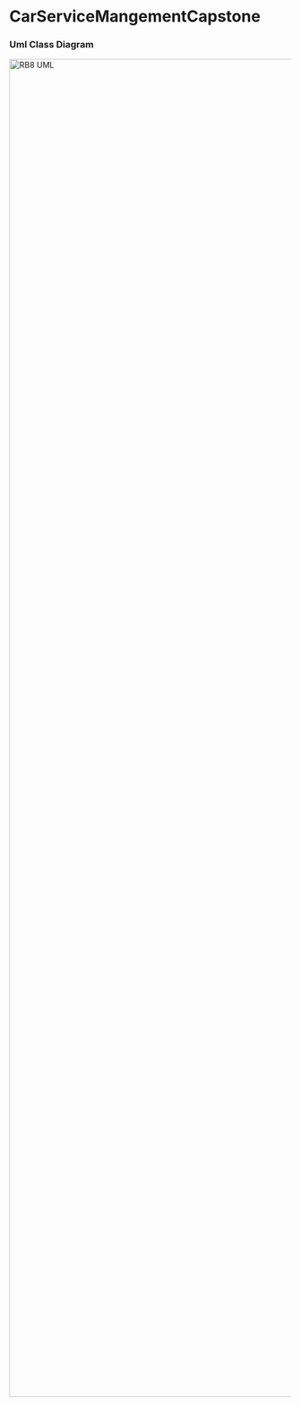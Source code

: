 # CarServiceMangementCapstone
### Uml Class Diagram




<img width="2709" height="2389" alt="RB8 UML" src="https://github.com/user-attachments/assets/1de38c7b-ab3f-4113-abbf-ced80a5beecd" />
